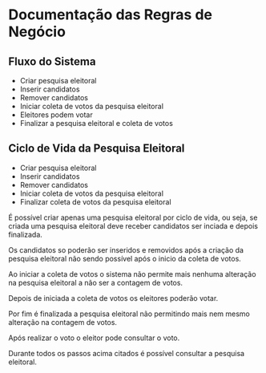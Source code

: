 # __Documentação das Regras de Negócio__
## Fluxo do Sistema
- Criar pesquisa eleitoral
- Inserir candidatos
- Remover candidatos
- Iniciar coleta de votos da pesquisa eleitoral
- Eleitores podem votar
- Finalizar a pesquisa eleitoral e coleta de votos

## Ciclo de Vida da Pesquisa Eleitoral
- Criar pesquisa eleitoral
- Inserir candidatos
- Remover candidatos
- Iniciar coleta de votos da pesquisa eleitoral
- Finalizar coleta de votos da pesquisa eleitoral

É possível criar apenas uma pesquisa eleitoral por ciclo de vida, ou seja, se criada uma pesquisa eleitoral deve receber candidatos ser inciada e depois finalizada.

Os candidatos so poderão ser inseridos e removidos após a criação da pesquisa eleitoral não sendo possível após o inicio da coleta de votos.

Ao iniciar a coleta de votos o sistema não permite mais nenhuma alteração na pesquisa eleitoral a não ser a contagem de votos.

Depois de iniciada a coleta de votos os eleitores poderão votar.

Por fim é finalizada a pesquisa eleitoral não permitindo mais nem mesmo alteração na contagem de votos.

Após realizar o voto o eleitor pode consultar o voto.

Durante todos os passos acima citados é possível consultar a pesquisa eleitoral. 

